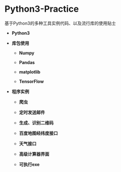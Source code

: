 # Python3-Practice
基于Python3的多种工具实例代码、以及流行库的使用贴士 

*  **Python3**

*  **库包使用**

    + **Numpy**
    
    + **Pandas**
    
    + **matplotlib**
    
    + **TensorFlow**

*  **程序实例**

    + **爬虫**
    
    + **定时发送邮件**
    
    + **生成、识别二维码**
    
    + **百度地图经纬度接口**
    
    + **天气接口**
    
    + **高级计算器界面**
     
    + **可执行exe**
   

    

